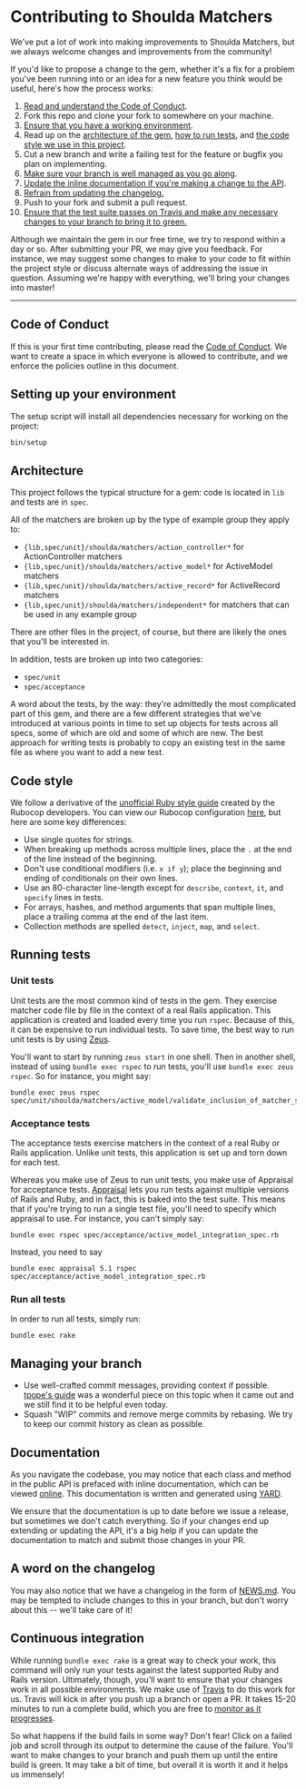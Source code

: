 # Contributing to Shoulda Matchers

We've put a lot of work into making improvements to Shoulda Matchers, but we
always welcome changes and improvements from the community!

If you'd like to propose a change to the gem, whether it's a fix for a problem
you've been running into or an idea for a new feature you think would be useful,
here's how the process works:

1. [Read and understand the Code of Conduct](#code-of-conduct).
1. Fork this repo and clone your fork to somewhere on your machine.
1. [Ensure that you have a working environment](#setting-up-your-environment).
1. Read up on the [architecture of the gem](#architecture), [how to run
   tests](#running-tests), and [the code style we use in this
   project](#code-style).
1. Cut a new branch and write a failing test for the feature or bugfix you plan
   on implementing.
1. [Make sure your branch is well managed as you go
   along](#managing-your-branch).
1. [Update the inline documentation if you're making a change to the
   API](#documentation).
1. [Refrain from updating the changelog.](#a-word-on-the-changelog)
1. Push to your fork and submit a pull request.
1. [Ensure that the test suite passes on Travis and make any necessary changes
   to your branch to bring it to green.](#continuous-integration)

Although we maintain the gem in our free time, we try to respond within a day or
so. After submitting your PR, we may give you feedback. For instance, we may
suggest some changes to make to your code to fit within the project style or
discuss alternate ways of addressing the issue in question. Assuming we're happy
with everything, we'll bring your changes into master!

---

## Code of Conduct

If this is your first time contributing, please read the [Code of Conduct]. We
want to create a space in which everyone is allowed to contribute, and we
enforce the policies outline in this document.

[Code of Conduct]: https://thoughtbot.com/open-source-code-of-conduct

## Setting up your environment

The setup script will install all dependencies necessary for working on the
project:

```bash
bin/setup
```

## Architecture

This project follows the typical structure for a gem: code is located in `lib`
and tests are in `spec`.

All of the matchers are broken up by the type of example group they apply to:

* `{lib,spec/unit}/shoulda/matchers/action_controller*` for ActionController
  matchers
* `{lib,spec/unit}/shoulda/matchers/active_model*` for ActiveModel matchers
* `{lib,spec/unit}/shoulda/matchers/active_record*` for ActiveRecord matchers
* `{lib,spec/unit}/shoulda/matchers/independent*` for matchers that can be used
  in any example group

There are other files in the project, of course, but there are likely the ones
that you'll be interested in.

In addition, tests are broken up into two categories:

* `spec/unit`
* `spec/acceptance`

A word about the tests, by the way: they're admittedly the most complicated part
of this gem, and there are a few different strategies that we've introduced at
various points in time to set up objects for tests across all specs, some of
which are old and some of which are new. The best approach for writing tests is
probably to copy an existing test in the same file as where you want to add a
new test.

## Code style

We follow a derivative of the [unofficial Ruby style guide] created by the
Rubocop developers. You can view our Rubocop configuration [here], but here are
some key differences:

* Use single quotes for strings.
* When breaking up methods across multiple lines, place the `.` at the end of
  the line instead of the beginning.
* Don't use conditional modifiers (i.e. `x if y`); place the beginning and
  ending of conditionals on their own lines.
* Use an 80-character line-length except for `describe`, `context`, `it`, and
  `specify` lines in tests.
* For arrays, hashes, and method arguments that span multiple lines, place a
  trailing comma at the end of the last item.
* Collection methods are spelled `detect`, `inject`, `map`, and `select`.

[unofficial Ruby style guide]: https://github.com/rubocop-hq/ruby-style-guide
[here]: .rubocop.yml

## Running tests

### Unit tests

Unit tests are the most common kind of tests in the gem. They exercise matcher
code file by file in the context of a real Rails application. This application
is created and loaded every time you run `rspec`. Because of this, it can be
expensive to run individual tests. To save time, the best way to run unit tests
is by using [Zeus].

[Zeus]: https://github.com/burke/zeus

You'll want to start by running `zeus start` in one shell. Then in another
shell, instead of using `bundle exec rspec` to run tests, you'll use `bundle
exec zeus rspec`. So for instance, you might say:

```
bundle exec zeus rspec spec/unit/shoulda/matchers/active_model/validate_inclusion_of_matcher_spec.rb
```

### Acceptance tests

The acceptance tests exercise matchers in the context of a real Ruby or Rails
application. Unlike unit tests, this application is set up and torn down for
each test.

Whereas you make use of Zeus to run unit tests, you make use of Appraisal for
acceptance tests. [Appraisal] lets you run tests against multiple versions of
Rails and Ruby, and in fact, this is baked into the test suite. This means that
if you're trying to run a single test file, you'll need to specify which
appraisal to use. For instance, you can't simply say:

[Appraisal]: https://github.com/thoughtbot/appraisal

```
bundle exec rspec spec/acceptance/active_model_integration_spec.rb
```

Instead, you need to say

```
bundle exec appraisal 5.1 rspec spec/acceptance/active_model_integration_spec.rb
```

### Run all tests

In order to run all tests, simply run:

```
bundle exec rake
```

## Managing your branch

* Use well-crafted commit messages, providing context if possible. [tpope's
  guide] was a wonderful piece on this topic when it came out and we still find
  it to be helpful even today.
* Squash "WIP" commits and remove merge commits by rebasing. We try to keep our
  commit history as clean as possible.

[tpope's guide]: https://tbaggery.com/2008/04/19/a-note-about-git-commit-messages.html

## Documentation

As you navigate the codebase, you may notice that each class and method in the
public API is prefaced with inline documentation, which can be viewed
[online][rubydocs]. This documentation is written and generated using
[YARD][yard].

[rubydocs]: https://matchers.shoulda.io/docs
[yard]: https://github.com/lsegal/yard

We ensure that the documentation is up to date before we issue a release, but
sometimes we don't catch everything. So if your changes end up extending or
updating the API, it's a big help if you can update the documentation to match
and submit those changes in your PR.

## A word on the changelog

You may also notice that we have a changelog in the form of [NEWS.md](NEWS.md).
You may be tempted to include changes to this in your branch, but don't worry
about this -- we'll take care of it!

## Continuous integration

While running `bundle exec rake` is a great way to check your work, this command
will only run your tests against the latest supported Ruby and Rails version.
Ultimately, though, you'll want to ensure that your changes work in all possible
environments. We make use of [Travis][travis] to do this work for us. Travis
will kick in after you push up a branch or open a PR. It takes 15-20 minutes to
run a complete build, which you are free to
[monitor as it progresses][shoulda-matchers-on-travis].

[shoulda-matchers-on-travis]: https://travis-ci.org/thoughtbot/shoulda-matchers

So what happens if the build fails in some way? Don't fear! Click on a failed
job and scroll through its output to determine the cause of the failure. You'll
want to make changes to your branch and push them up until the entire build is
green. It may take a bit of time, but overall it is worth it and it helps us
immensely!

[travis]: https://travis-ci.org/
